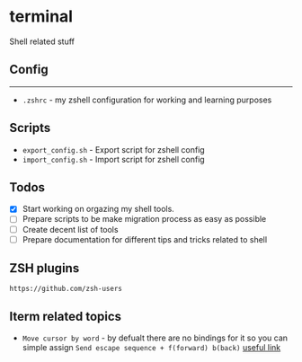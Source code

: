 # terminal
Shell related stuff 

## Config
---
- `.zshrc` - my zshell configuration for working and learning purposes
  

## Scripts
- `export_config.sh` - Export script for zshell config
- `import_config.sh` - Import script for zshell config


## Todos
- [x] Start working on orgazing my shell tools.
- [ ] Prepare scripts to be make migration process as easy as possible
- [ ] Create decent list of tools
- [ ] Prepare documentation for different tips and tricks related to shell 

## ZSH plugins
`https://github.com/zsh-users`


## Iterm related topics
- `Move cursor by word` - by defualt there are no bindings for it so you can simple assign `Send escape sequence + f(forward) b(back)`
[useful link](https://apple.stackexchange.com/questions/154292/iterm-going-one-word-backwards-and-forwards)
